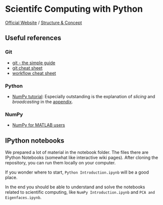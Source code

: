 # Scientifc Computing with Python

[Official Website](http://www.ini.rub.de/courses/69-Scientific%20Computing%20with%20Python) / [Structure & Concept](https://github.com/ini-python-course/ss15/blob/master/COURSE.md)

## Useful references

### Git

* [git - the simple guide](http://rogerdudler.github.io/git-guide)
* [git cheat sheet](http://www.git-tower.com/blog/git-cheat-sheet/)
* [workflow cheat sheet](http://www.git-tower.com/learn/cheat-sheets/vcs-workflow)

### Python

* [NumPy tutorial](http://www.labri.fr/perso/nrougier/teaching/numpy/numpy.html): Especially outstanding is the explanation of *slicing* and *broadcasting* in the [appendix](http://www.labri.fr/perso/nrougier/teaching/numpy/numpy.html#quick-references).

### NumPy

* [NumPy for MATLAB users](http://mathesaurus.sourceforge.net/matlab-numpy.html)

## IPython notebooks

We prepared a lot of material in the notebook folder. The files there are IPython Notebooks (somewhat like interactive wiki pages). After cloning the repository, you can run them locally on your computer.

If you wonder where to start, `Python Introduction.ipynb` will be a good place.

In the end you should be able to understand and solve the notebooks related to scientific computing, like `NumPy Introduction.ipynb` and `PCA and Eigenfaces.ipynb`.
